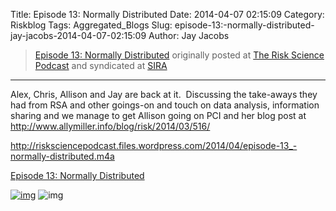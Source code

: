 Title: Episode 13: Normally Distributed
Date: 2014-04-07 02:15:09
Category: Riskblog
Tags: Aggregated_Blogs
Slug: episode-13:-normally-distributed-jay-jacobs-2014-04-07-02:15:09
Author: Jay Jacobs

>[Episode 13: Normally Distributed](http://riskscience.net/2014/04/07/episode-13-normally-distributed/) originally posted at [The Risk Science Podcast](http://riskscience.net) and syndicated at [SIRA](http://societyinforisk.org)
***
Alex, Chris, Allison and Jay are back at it.  Discussing the take-aways they had from RSA and other goings-on and touch on data analysis, information sharing and we manage to get Allison going on PCI and her blog post at <http://www.allymiller.info/blog/risk/2014/03/516/>

<http://risksciencepodcast.files.wordpress.com/2014/04/episode-13_-normally-distributed.m4a>

[Episode 13: Normally Distributed](http://risksciencepodcast.files.wordpress.com/2014/04/episode-13_-normally-distributed.m4a)

[![img](/images/blank.png)](#) ![img](http://pixel.wp.com/b.gif?host=riskscience.net&blog=49067683&post=110&subd=risksciencepodcast&ref=&feed=1)


